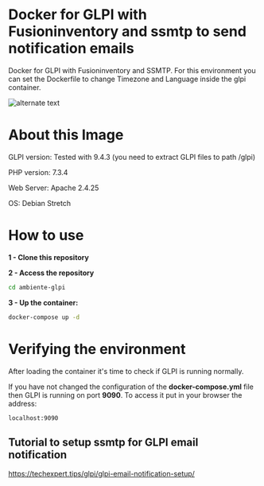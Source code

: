 # Docker for GLPI with Fusioninventory and ssmtp to send notification emails
Docker for GLPI with Fusioninventory and SSMTP.
For this environment you can set the Dockerfile to change Timezone and Language inside the glpi container.

![alternate text](https://raw.githubusercontent.com/glpi-project/glpi/master/pics/logos/logo-GLPI-250-black.png)

# About this Image
GLPI version: Tested with 9.4.3 (you need to extract GLPI files to path /glpi)

PHP version: 7.3.4

Web Server: Apache 2.4.25

OS: Debian Stretch

# How to use
__1 - Clone this repository__

__2 - Access the repository__

```sh
cd ambiente-glpi
```

__3 - Up the container:__

```sh
docker-compose up -d
```

# Verifying the environment

After loading the container it's time to check if GLPI is running normally.

If you have not changed the configuration of the __docker-compose.yml__ file then GLPI is running on port __9090__.
To access it put in your browser the address:

```
localhost:9090
```








## Tutorial to setup ssmtp for GLPI email notification
https://techexpert.tips/glpi/glpi-email-notification-setup/
